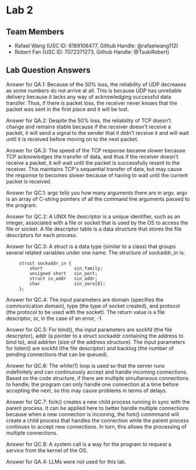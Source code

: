 # Lab 2

## Team Members
- Rafael Wang (USC ID: 6189106477, Github Handle: @rafaelwang112)
- Robert Fan (USC ID: 7072371273, Github Handle: @TsukiRobert)

## Lab Question Answers

Answer for  QA.1: Because of the 50% loss, the reliability of UDP decreases as some numbers do not arrive at all. This is because UDP has unreliable delivery because it lacks any way of acknowledging successful data transfer. Thus, if there is packet loss, the receiver never knows that the packet was sent in the first place and it will be lost. 

Answer for QA.2: Despite the 50% loss, the reliability of TCP doesn't change and remains stable because if the receiver doesn't receive a packet, it will send a signal to the sender that it didn't receive it and will wait until it is received before moving on to the next packet.

Answer for QA.3: The speed of the TCP response became slower because TCP acknowledges the transfer of data, and thus if the receiver doesn't receive a packet, it will wait until the packet is successfully resent to the receiver. This maintains TCP's sequential transfer of data, but may cause the response to becomes slower because of having to wait until the current packet is received.

Answer for QC.1: argc tells you how many arguments there are in argv. argv is an array of C-string pointers of all the command line arguments passed to the program.

Answer for QC.2: A UNIX file descriptor is a unique identifier, such as an integer, associated with a file or socket that is used by the OS to access the file or socket. A file descriptor table is a data structure that stores the file descriptors for each process. 

Answer for QC.3: A struct is a data type (similar to a class) that groups several related variables under one name. The structure of sockaddr_in is: 
```
     struct sockaddr_in {
         short            sin_family;
         unsigned short   sin_port;
         struct in_addr   sin_addr;
         char             sin_zero[8];
     };
```
Answer for QC.4: The input parameters are domain (specifies the communication domain), type (the type of socket created), and protocol (the protocol to be used with the socket). The return value is a file descriptor, or, in the case of an error, -1. 

Answer for QC.5: For bind(), the input parameters are sockfd (the file descriptor), addr (a pointer to a struct sockaddr containing the address to bind to), and addrlen (size of the address structure). The input parameters for listen() are sockfd (the file descriptor) and backlog (the number of pending connections that can be queued).  

Answer for QC.6: The while(1) loop is used so that the server runs indefinitely and can continuously accept and handle incoming connections. Based on the code structure, if there are multiple simultaneous connections to handle, the program can only handle one connection at a time before accepting the next, so this may cause problems in terms of delays. 

Answer for QC.7: fork() creates a new child process running in sync with the parent process. It can be applied here to better handle multiple connections because when a new connection is incoming, the fork() commmand will create a child process that handles the connection while the parent process continues to accept new connections. In turn, this allows the processing of multiple connections.

Answer for QC.8: A system call is a way for the program to request a service from the kernel of the OS.

Answer for QA.4: LLMs were not used for this lab.
